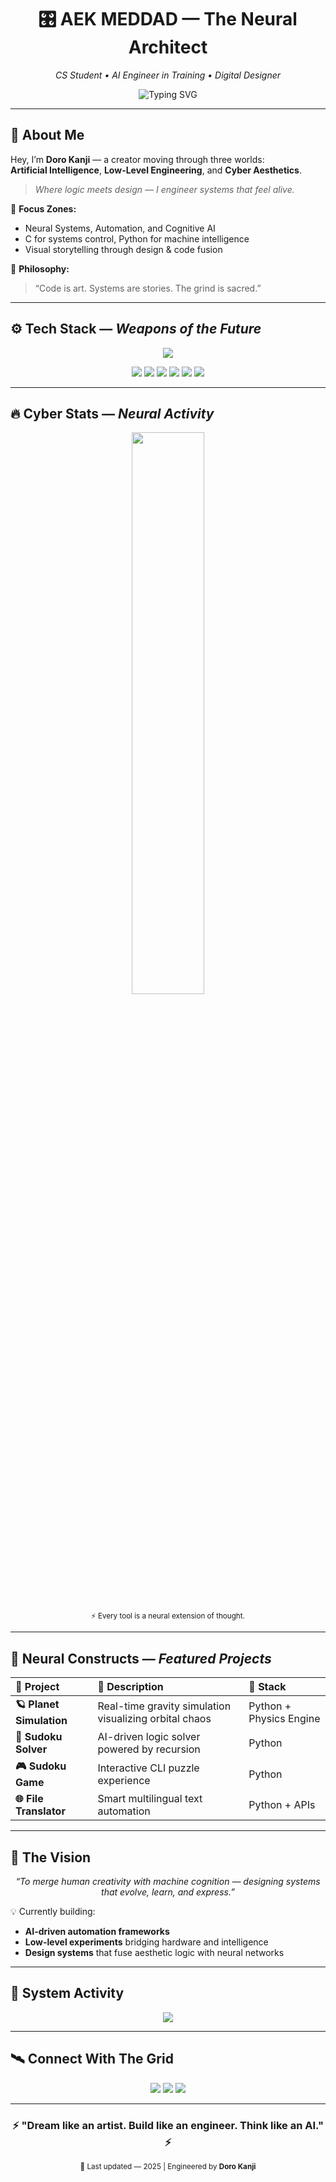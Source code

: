 
<h1 align="center">
🎛️ AEK MEDDAD — The Neural Architect  
</h1>

<p align="center">
<em>CS Student • AI Engineer in Training • Digital Designer</em>
</p>

<p align="center">
  <img src="https://readme-typing-svg.demolab.com?font=Orbitron&size=22&duration=3000&pause=2000&color=00FFFF&center=true&vCenter=true&width=600&lines=Building+AI+Systems+That+Think+and+Create;Designing+Machines+With+Soul;Coding+The+Future+One+Neuron+At+A+Time" alt="Typing SVG" />
</p>



---

## 💠 About Me  

Hey, I’m **Doro Kanji** — a creator moving through three worlds:  
**Artificial Intelligence**, **Low-Level Engineering**, and **Cyber Aesthetics**.  

> _Where logic meets design — I engineer systems that *feel* alive._  

🧠 **Focus Zones:**  
- Neural Systems, Automation, and Cognitive AI  
- C for systems control, Python for machine intelligence  
- Visual storytelling through design & code fusion  

💬 **Philosophy:**  
> “Code is art. Systems are stories. The grind is sacred.”

---

## ⚙️ Tech Stack — *Weapons of the Future*  

<p align="center">
  <img src="https://skillicons.dev/icons?i=python,c,flutter,docker,git,github,figma,photoshop,vscode,fastapi,sqlite&theme=dark" />
</p>

<p align="center">
  <img src="https://img.shields.io/badge/AI%20%26%20ML-TensorFlow%20|%20PyTorch%20|%20Keras%20|%20Scikit--Learn%20|%20Pandas-FF00FF?style=for-the-badge&logo=tensorflow&logoColor=white" />
  <img src="https://img.shields.io/badge/Backend-FastAPI-00FFFF?style=for-the-badge&logo=fastapi&logoColor=white" />
  <img src="https://img.shields.io/badge/Database-SQL-FF00FF?style=for-the-badge&logo=sqlite&logoColor=white" />
  <img src="https://img.shields.io/badge/Design-Figma%20|%20Photoshop-00FFFF?style=for-the-badge&logo=adobephotoshop&logoColor=white" />
  <img src="https://img.shields.io/badge/Code%20Assistants-Claude%20|%20Cursor-FF00FF?style=for-the-badge&logo=anthropic&logoColor=white" />
  <img src="https://img.shields.io/badge/Problem%20Solving-LeetCode-00FFFF?style=for-the-badge&logo=leetcode&logoColor=white" />
</p>

---

## 🔥 Cyber Stats — *Neural Activity*

<p align="center">
  <img src="https://github-readme-stats.vercel.app/api?username=meddadaek&show_icons=true&theme=tokyonight&hide_border=true&title_color=FF00FF&icon_color=00FFFF&text_color=00FFFF" width="48%"/>
</p>


<p align="center"><sub>⚡ Every tool is a neural extension of thought.</sub></p>

---

## 🧩 Neural Constructs — *Featured Projects*  

| 💾 Project | 🧠 Description | 🧩 Stack |
|:------------|:----------------|:----------|
| **🪐 Planet Simulation** | Real-time gravity simulation visualizing orbital chaos | Python + Physics Engine |
| **🧠 Sudoku Solver** | AI-driven logic solver powered by recursion | Python |
| **🎮 Sudoku Game** | Interactive CLI puzzle experience | Python |
| **🌐 File Translator** | Smart multilingual text automation | Python + APIs |

---

## 🧬 The Vision  

<p align="center">
  <em>“To merge human creativity with machine cognition —  
  designing systems that evolve, learn, and express.”</em>
</p>

💡 Currently building:  
- **AI-driven automation frameworks**  
- **Low-level experiments** bridging hardware and intelligence  
- **Design systems** that fuse aesthetic logic with neural networks  

---

## 🌌 System Activity  

<p align="center">
  <img src="https://github-readme-activity-graph.vercel.app/graph?username=meddadaek&theme=tokyo-night&hide_border=true&area=true&color=00FFFF&line=FF00FF&custom_title=⚡+Neural+Activity+Graph+⚡"/>
</p>

---

## 🛰️ Connect With The Grid  

<p align="center">
  <a href="https://x.com/kanji58360"><img src="https://img.shields.io/badge/X%20(Twitter)-000000?style=for-the-badge&logo=x&logoColor=00FFFF"/></a>
  <a href="https://github.com/meddadaek"><img src="https://img.shields.io/badge/GitHub-111111?style=for-the-badge&logo=github&logoColor=FF00FF"/></a>
  <a href="https://www.instagram.com/_med_AEK"><img src="https://img.shields.io/badge/Instagram-FF00FF?style=for-the-badge&logo=instagram&logoColor=white"/></a>
</p>

---

<h3 align="center">
⚡ "Dream like an artist. Build like an engineer. Think like an AI." ⚡
</h3>

<p align="center">
  <sub>🧠 Last updated — 2025 | Engineered by <b>Doro Kanji</b></sub>
</p>
